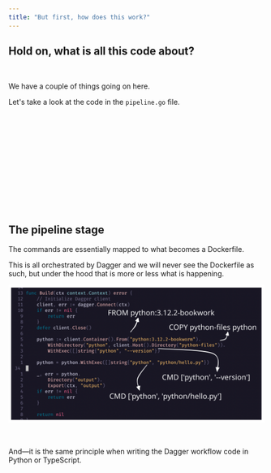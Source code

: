 ```yaml
---
title: "But first, how does this work?"
---
```


## Hold on, what is all this code about?

</br>

We have a couple of things going on here.

Let's take a look at the code in the `pipeline.go` file.

</br>
</br>
</br>
</br>
</br>
</br>
</br>
</br>
</br>
</br>
</br>

## The pipeline stage

The commands are essentially mapped to what becomes a Dockerfile.

This is all orchestrated by Dagger and we will never see the Dockerfile as such, but under the hood that is more or less what is happening.

![Dagger go to Dockerfile](../../images/lessons/dagger/dagger-go-to-dockerfile.svg)

</br>

And—it is the same principle when writing the Dagger workflow code in Python or TypeScript.

</br>
</br>
